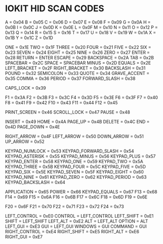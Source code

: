 # IOKIT HID SCAN CODES

A = 0x04
B = 0x05
C = 0x06
D = 0x07
E = 0x08
F = 0x09
G = 0x0A
H = 0x0B
I = 0x0C
J = 0x0D
K = 0x0E
L = 0x0F
M = 0x10
N = 0x11
O = 0x12
P = 0x13
Q = 0x14
R = 0x15
S = 0x16
T = 0x17
U = 0x18
V = 0x19
W = 0x1A
X = 0x1B
Y = 0x1C
Z = 0x1D

ONE = 0x1E
TWO = 0x1F
THREE = 0x20
FOUR = 0x21
FIVE = 0x22
SIX = 0x23
SEVEN = 0x24
EIGHT = 0x25
NINE = 0x26
ZERO = 0x27
ENTER = 0x28
RETURN = ENTER
ESCAPE = 0x29
BACKSPACE = 0x2A
TAB = 0x2B
SPACEBAR = 0x2C
SPACE = SPACEBAR
MINUS = 0x2D
EQUALS = 0x2E
LEFT_BRACKET = 0x2F
RIGHT_BRACKET = 0x30
BACKSLASH = 0x31
POUND = 0x32
SEMICOLON = 0x33
QUOTE = 0x34
GRAVE_ACCENT = 0x35
COMMA = 0x36
PERIOD = 0x37
FORWARD_SLASH = 0x38

CAPS_LOCK = 0x39

F1 = 0x3A
F2 = 0x3B
F3 = 0x3C
F4 = 0x3D
F5 = 0x3E
F6 = 0x3F
F7 = 0x40
F8 = 0x41
F9 = 0x42
F10 = 0x43
F11 = 0x44
F12 = 0x45

PRINT_SCREEN = 0x46
SCROLL_LOCK = 0x47
PAUSE = 0x48

INSERT = 0x49
HOME = 0x4A
PAGE_UP = 0x4B
DELETE = 0x4C
END = 0x4D
PAGE_DOWN = 0x4E

RIGHT_ARROW = 0x4F
LEFT_ARROW = 0x50
DOWN_ARROW = 0x51
UP_ARROW = 0x52

KEYPAD_NUMLOCK = 0x53
KEYPAD_FORWARD_SLASH = 0x54
KEYPAD_ASTERISK = 0x55
KEYPAD_MINUS = 0x56
KEYPAD_PLUS = 0x57
KEYPAD_ENTER = 0x58
KEYPAD_ONE = 0x59
KEYPAD_TWO = 0x5A
KEYPAD_THREE = 0x5B
KEYPAD_FOUR = 0x5C
KEYPAD_FIVE = 0x5D
KEYPAD_SIX = 0x5E
KEYPAD_SEVEN = 0x5F
KEYPAD_EIGHT = 0x60
KEYPAD_NINE = 0x61
KEYPAD_ZERO = 0x62
KEYPAD_PERIOD = 0x63
KEYPAD_BACKSLASH = 0x64

APPLICATION = 0x65
POWER = 0x66
KEYPAD_EQUALS = 0x67
F13 = 0x68
F14 = 0x69
F15 = 0x6A
F16 = 0x6B
F17 = 0x6C
F18 = 0x6D
F19 = 0x6E

F20 = 0x6F
F21 = 0x70
F22 = 0x71
F23 = 0x72
F24 = 0x73

LEFT_CONTROL = 0xE0
CONTROL = LEFT_CONTROL
LEFT_SHIFT = 0xE1
SHIFT = LEFT_SHIFT
LEFT_ALT = 0xE2
ALT = LEFT_ALT
OPTION = ALT
LEFT_GUI = 0xE3
GUI = LEFT_GUI
WINDOWS = GUI
COMMAND = GUI
RIGHT_CONTROL = 0xE4
RIGHT_SHIFT = 0xE5
RIGHT_ALT = 0xE6
RIGHT_GUI = 0xE7
